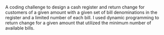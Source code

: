 A coding challenge to design a cash register and return change for customers of a given amount with a given set of bill denominations in the register and a limited number of each bill. I used dynamic programming to return change for a given amount that utilized the minimum number of available bills.